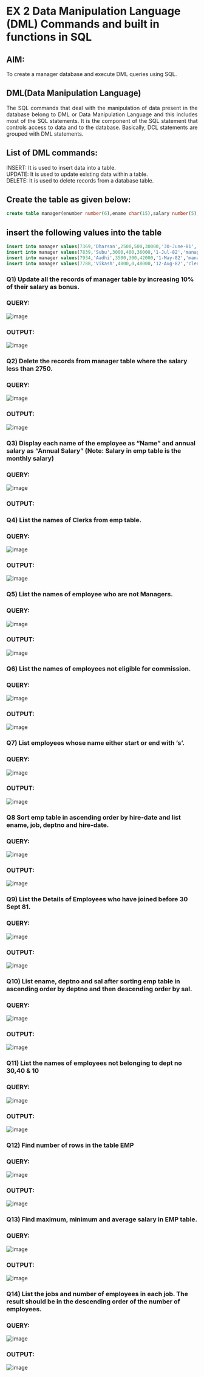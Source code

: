 # EX 2 Data Manipulation Language (DML) Commands and built in functions in SQL
## AIM:
To create a manager database and execute DML queries using SQL.


## DML(Data Manipulation Language)
<div align="justify">
The SQL commands that deal with the manipulation of data present in the database belong to DML or Data Manipulation Language and this includes most of the SQL statements. It is the component of the SQL statement that controls access to data and to the database. Basically, DCL statements are grouped with DML statements.
</div>

## List of DML commands: 
<div align="justify">
INSERT: It is used to insert data into a table.<br>
UPDATE: It is used to update existing data within a table.<br>
DELETE: It is used to delete records from a database table.<br>
</div>

## Create the table as given below:
```sql
create table manager(enumber number(6),ename char(15),salary number(5),commission number(4),annualsalary number(7),Hiredate date,designation char(10),deptno number(2),reporting char(10));
```
## insert the following values into the table
```sql
insert into manager values(7369,'Dharsan',2500,500,30000,'30-June-81','clerk',10,'John');
insert into manager values(7839,'Subu',3000,400,36000,'1-Jul-82','manager',null,'James');
insert into manager values(7934,'Aadhi',3500,300,42000,'1-May-82','manager',30,NULL);
insert into manager values(7788,'Vikash',4000,0,48000,'12-Aug-82','clerk',50,'Bond');
```

### Q1) Update all the records of manager table by increasing 10% of their salary as bonus.

### QUERY:

![image](https://github.com/Thenmozhi-Palanisamy/EX-2-Data-Manipulation-Language-DML-and-Data-Control-Language-DCL-Commands/assets/95198708/92f21693-07dc-4cf3-8b66-2f5c902cb23b)


### OUTPUT:

![image](https://github.com/Thenmozhi-Palanisamy/EX-2-Data-Manipulation-Language-DML-and-Data-Control-Language-DCL-Commands/assets/95198708/33e02c72-6924-40f1-835e-b6b0eddb1bab)


### Q2) Delete the records from manager table where the salary less than 2750.


### QUERY:

![image](https://github.com/Thenmozhi-Palanisamy/EX-2-Data-Manipulation-Language-DML-and-Data-Control-Language-DCL-Commands/assets/95198708/5b869b07-e4b7-4193-b469-ac4b3c6d3c86)



### OUTPUT:

![image](https://github.com/Thenmozhi-Palanisamy/EX-2-Data-Manipulation-Language-DML-and-Data-Control-Language-DCL-Commands/assets/95198708/87157693-e7d9-42ba-96f9-650b295f6082)


### Q3) Display each name of the employee as “Name” and annual salary as “Annual Salary” (Note: Salary in emp table is the monthly salary)


### QUERY:

![image](https://github.com/Thenmozhi-Palanisamy/EX-2-Data-Manipulation-Language-DML-and-Data-Control-Language-DCL-Commands/assets/95198708/017c3fa6-422d-47ee-9e18-2d1378ed2e32)



### OUTPUT:

### Q4)	List the names of Clerks from emp table.


### QUERY:

![image](https://github.com/Thenmozhi-Palanisamy/EX-2-Data-Manipulation-Language-DML-and-Data-Control-Language-DCL-Commands/assets/95198708/19ac3dfd-d74d-4980-865a-5548c7bfbd7f)



### OUTPUT:

![image](https://github.com/Thenmozhi-Palanisamy/EX-2-Data-Manipulation-Language-DML-and-Data-Control-Language-DCL-Commands/assets/95198708/5486bcaa-a410-4a4f-875c-f00dc2641103)



### Q5)	List the names of employee who are not Managers.


### QUERY:

![image](https://github.com/Thenmozhi-Palanisamy/EX-2-Data-Manipulation-Language-DML-and-Data-Control-Language-DCL-Commands/assets/95198708/244bea09-8543-4aff-8f8a-f3cc1f7e6ec9)



### OUTPUT:


![image](https://github.com/Thenmozhi-Palanisamy/EX-2-Data-Manipulation-Language-DML-and-Data-Control-Language-DCL-Commands/assets/95198708/43f8d9cd-e3ab-4684-a094-e4a5436e6549)


### Q6)	List the names of employees not eligible for commission.


### QUERY:

![image](https://github.com/Thenmozhi-Palanisamy/EX-2-Data-Manipulation-Language-DML-and-Data-Control-Language-DCL-Commands/assets/95198708/b3da1769-8933-48ab-bc40-37e1637fd2d7)



### OUTPUT:

![image](https://github.com/Thenmozhi-Palanisamy/EX-2-Data-Manipulation-Language-DML-and-Data-Control-Language-DCL-Commands/assets/95198708/a90e176e-1a3c-43b4-b932-90e6847ff488)



### Q7)	List employees whose name either start or end with ‘s’.


### QUERY:

![image](https://github.com/Thenmozhi-Palanisamy/EX-2-Data-Manipulation-Language-DML-and-Data-Control-Language-DCL-Commands/assets/95198708/56c4fed6-3f18-432c-8b3a-5aed4e822e33)



### OUTPUT:

![image](https://github.com/Thenmozhi-Palanisamy/EX-2-Data-Manipulation-Language-DML-and-Data-Control-Language-DCL-Commands/assets/95198708/f483cff6-9a89-42d2-ac9c-9add790764f0)



### Q8 Sort emp table in ascending order by hire-date and list ename, job, deptno and hire-date.


### QUERY:

![image](https://github.com/Thenmozhi-Palanisamy/EX-2-Data-Manipulation-Language-DML-and-Data-Control-Language-DCL-Commands/assets/95198708/e4f63a5f-c267-48ce-84a2-0b83145635cd)



### OUTPUT:

![image](https://github.com/Thenmozhi-Palanisamy/EX-2-Data-Manipulation-Language-DML-and-Data-Control-Language-DCL-Commands/assets/95198708/de88b962-7340-4c05-93e1-3c8acc98bf82)



### Q9) List the Details of Employees who have joined before 30 Sept 81.


### QUERY:

![image](https://github.com/Thenmozhi-Palanisamy/EX-2-Data-Manipulation-Language-DML-and-Data-Control-Language-DCL-Commands/assets/95198708/6957206c-a314-405d-ac6f-c7630c59c789)



### OUTPUT:

![image](https://github.com/Thenmozhi-Palanisamy/EX-2-Data-Manipulation-Language-DML-and-Data-Control-Language-DCL-Commands/assets/95198708/d95ed9b2-85a4-451c-a059-838c8ae06034)



### Q10)	List ename, deptno and sal after sorting emp table in ascending order by deptno and then descending order by sal.


### QUERY:

![image](https://github.com/Thenmozhi-Palanisamy/EX-2-Data-Manipulation-Language-DML-and-Data-Control-Language-DCL-Commands/assets/95198708/441afe56-a533-424c-a737-2aa9329f7b7d)


### OUTPUT:


![image](https://github.com/Thenmozhi-Palanisamy/EX-2-Data-Manipulation-Language-DML-and-Data-Control-Language-DCL-Commands/assets/95198708/979adeb2-b4d2-47f7-8dfd-50e220148bb4)


### Q11) List the names of employees not belonging to dept no 30,40 & 10


### QUERY:

![image](https://github.com/Thenmozhi-Palanisamy/EX-2-Data-Manipulation-Language-DML-and-Data-Control-Language-DCL-Commands/assets/95198708/6b14232c-7d69-44df-8231-69b0805fb8a4)



### OUTPUT:

![image](https://github.com/Thenmozhi-Palanisamy/EX-2-Data-Manipulation-Language-DML-and-Data-Control-Language-DCL-Commands/assets/95198708/c12c1f6d-ba14-4d35-87f1-b4cafffccfd7)


### Q12) Find number of rows in the table EMP

### QUERY:

![image](https://github.com/Thenmozhi-Palanisamy/EX-2-Data-Manipulation-Language-DML-and-Data-Control-Language-DCL-Commands/assets/95198708/149915c2-c9f4-40a6-8721-d125f7282c02)



### OUTPUT:

![image](https://github.com/Thenmozhi-Palanisamy/EX-2-Data-Manipulation-Language-DML-and-Data-Control-Language-DCL-Commands/assets/95198708/394a4d54-c7fe-47a8-9e01-14e8d8ee591c)



### Q13) Find maximum, minimum and average salary in EMP table.

### QUERY:

![image](https://github.com/Thenmozhi-Palanisamy/EX-2-Data-Manipulation-Language-DML-and-Data-Control-Language-DCL-Commands/assets/95198708/122c8be1-9481-424f-bf25-210758db3598)



### OUTPUT:

![image](https://github.com/Thenmozhi-Palanisamy/EX-2-Data-Manipulation-Language-DML-and-Data-Control-Language-DCL-Commands/assets/95198708/5c6c4fd8-970e-477e-8ac9-58d0ef62fb5d)



### Q14) List the jobs and number of employees in each job. The result should be in the descending order of the number of employees.

### QUERY:

![image](https://github.com/Thenmozhi-Palanisamy/EX-2-Data-Manipulation-Language-DML-and-Data-Control-Language-DCL-Commands/assets/95198708/008a885c-d206-4888-99f2-4808acb7266b)



### OUTPUT:

![image](https://github.com/Thenmozhi-Palanisamy/EX-2-Data-Manipulation-Language-DML-and-Data-Control-Language-DCL-Commands/assets/95198708/0a208d02-a538-4e73-9fd7-2529a554b28e)

